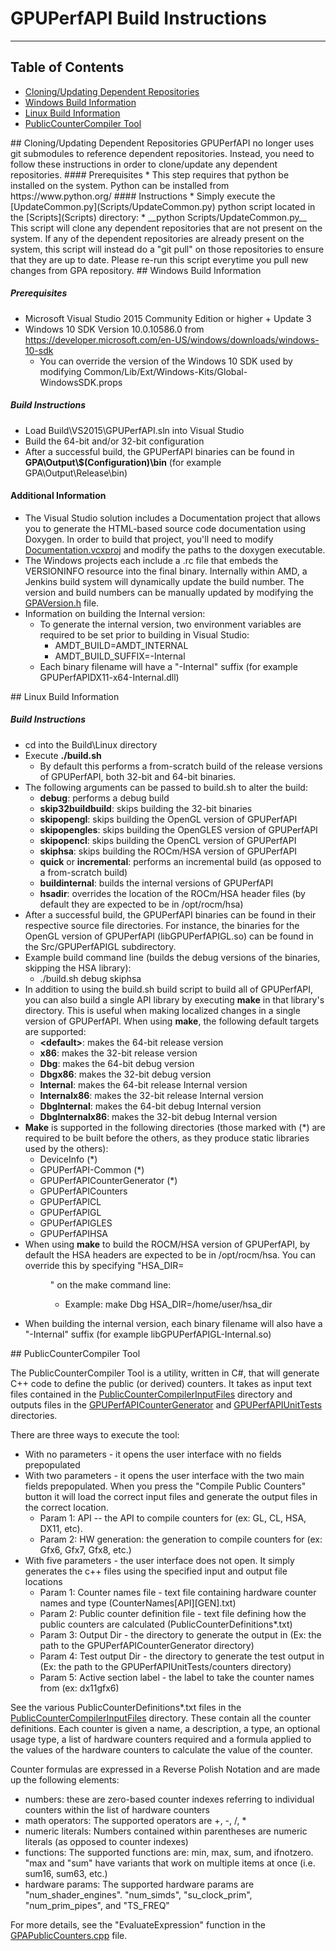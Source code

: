 # GPUPerfAPI Build Instructions
---
## Table of Contents
* [Cloning/Updating Dependent Repositories](#DependentRepos)
* [Windows Build Information](#Windows)
* [Linux Build Information](#Linux)
* [PublicCounterCompiler Tool](#PublicCounterCompiler)

<A Name="DependentRepos">
## Cloning/Updating Dependent Repositories
GPUPerfAPI no longer uses git submodules to reference dependent repositories. Instead, you need to follow these instructions in
order to clone/update any dependent repositories.
#### Prerequisites
  * This step requires that python be installed on the system. Python can be installed from https://www.python.org/
#### Instructions
 * Simply execute the [UpdateCommon.py](Scripts/UpdateCommon.py) python script located in the [Scripts](Scripts) directory:
   * __python Scripts/UpdateCommon.py__
This script will clone any dependent repositories that are not present on the system. If any of the dependent repositories are already
present on the system, this script will instead do a "git pull" on those repositories to ensure that they are up to date. Please re-run
this script everytime you pull new changes from GPA repository.

<A Name="Windows">
## Windows Build Information

##### Prerequisites
 * Microsoft Visual Studio 2015 Community Edition or higher + Update 3
 * Windows 10 SDK Version 10.0.10586.0 from https://developer.microsoft.com/en-US/windows/downloads/windows-10-sdk
   * You can override the version of the Windows 10 SDK used by modifying Common/Lib/Ext/Windows-Kits/Global-WindowsSDK.props

##### Build Instructions
 * Load Build\VS2015\GPUPerfAPI.sln into Visual Studio
 * Build the 64-bit and/or 32-bit configuration
 * After a successful build, the GPUPerfAPI binaries can be found in __GPA\Output\\$(Configuration)\bin__ (for example GPA\Output\Release\bin)

#### Additional Information
 * The Visual Studio solution includes a Documentation project that allows you to generate the HTML-based source code documentation using Doxygen. In order
   to build that project, you'll need to modify [Documentation.vcxproj](Build/VS2015/Documentation.vcxproj) and modify the paths to the doxygen executable.
 * The Windows projects each include a .rc file that embeds the VERSIONINFO resource into the final binary. Internally within AMD, a Jenkins build system will dynamically update
   the build number. The version and build numbers can be manually updated by modifying the [GPAVersion.h](Src/GPUPerfAPI-Common/GPAVersion.h) file.
 * Information on building the Internal version:
    * To generate the internal version, two environment variables are required to be set prior to building in Visual Studio:
      * AMDT_BUILD=AMDT_INTERNAL
      * AMDT_BUILD_SUFFIX=-Internal
    * Each binary filename will have a "-Internal" suffix (for example GPUPerfAPIDX11-x64-Internal.dll)

<A Name="Linux">
## Linux Build Information

##### Build Instructions
 * cd into the Build\Linux directory
 * Execute __./build.sh__
   * By default this performs a from-scratch build of the release versions of GPUPerfAPI, both 32-bit and 64-bit binaries.
 * The following arguments can be passed to build.sh to alter the build:
   * __debug__: performs a debug build
   * __skip32buildbuild__: skips building the 32-bit binaries
   * __skipopengl__: skips building the OpenGL version of GPUPerfAPI
   * __skipopengles__: skips building the OpenGLES version of GPUPerfAPI
   * __skipopencl__: skips building the OpenCL version of GPUPerfAPI
   * __skiphsa__: skips building the ROCm/HSA version of GPUPerfAPI
   * __quick__ or __incremental__: performs an incremental build (as opposed to a from-scratch build)
   * __buildinternal__: builds the internal versions of GPUPerfAPI
   * __hsadir__: overrides the location of the ROCm/HSA header files (by default they are expected to be in /opt/rocm/hsa)
 * After a successful build, the GPUPerfAPI binaries can be found in their respective source file directories. For instance, the binaries for the OpenGL version of GPUPerfAPI (libGPUPerfAPIGL.so) can be found in the Src/GPUPerfAPIGL subdirectory.
 * Example build command line (builds the debug versions of the binaries, skipping the HSA library):
   * ./build.sh debug skiphsa
 * In addition to using the build.sh build script to build all of GPUPerfAPI, you can also build a single API library by executing __make__ in that library's directory. This is useful when making localized changes in a single version of GPUPerfAPI. When using __make__, the following default targets are supported:
   * __\<default\>__: makes the 64-bit release version
   * __x86__: makes the 32-bit release version
   * __Dbg__: makes the 64-bit debug version
   * __Dbgx86__: makes the 32-bit debug version
   * __Internal__: makes the 64-bit release Internal version
   * __Internalx86__: makes the 32-bit release Internal version
   * __DbgInternal__: makes the 64-bit debug Internal version
   * __DbgInternalx86__: makes the 32-bit debug Internal version
 * __Make__ is supported in the following directories (those marked with (*) are required to be built before the others, as they produce static libraries used by the others):
   * DeviceInfo (*)
   * GPUPerfAPI-Common (*)
   * GPUPerfAPICounterGenerator (*)
   * GPUPerfAPICounters
   * GPUPerfAPICL
   * GPUPerfAPIGL
   * GPUPerfAPIGLES
   * GPUPerfAPIHSA
 * When using __make__ to build the ROCM/HSA version of GPUPerfAPI, by default the HSA headers are expected to be in /opt/rocm/hsa. You can override this by specifying "HSA_DIR=<dir>" on the make command line:
   * Example: make Dbg HSA_DIR=/home/user/hsa_dir
 * When building the internal version, each binary filename will also have a "-Internal" suffix (for example libGPUPerfAPIGL-Internal.so)

<A NAME="PublicCounterCompiler">
## PublicCounterCompiler Tool

The PublicCounterCompiler Tool is a utility, written in C#, that will generate C++ code to define the public (or derived) counters.
It takes as input text files contained in the [PublicCounterCompilerInputFiles](Src/PublicCounterCompilerInputFiles) directory and
outputs files in the [GPUPerfAPICounterGenerator](Src/GPUPerfAPICounterGenerator) and [GPUPerfAPIUnitTests](Src/GPUPerfAPIUnitTests) directories.

There are three ways to execute the tool:
* With no parameters - it opens the user interface with no fields prepopulated
* With two parameters - it opens the user interface with the two main fields prepopulated. When you press the "Compile Public Counters" button it will load the correct input files and generate the output files in the correct location.
  * Param 1: API -- the API to compile counters for (ex: GL, CL, HSA, DX11, etc).
  * Param 2: HW generation: the generation to compile counters for (ex: Gfx6, Gfx7, Gfx8, etc.)
* With five parameters - the user interface does not open. It simply generates the c++ files using the specified input and output file locations
  * Param 1: Counter names file - text file containing hardware counter names and type (CounterNames[API][GEN].txt)
  * Param 2: Public counter definition file - text file defining how the public counters are calculated (PublicCounterDefinitions\*.txt)
  * Param 3: Output Dir - the directory to generate the output in (Ex: the path to the GPUPerfAPICounterGenerator directory)
  * Param 4: Test output Dir - the directory to generate the test output in (Ex: the path to the GPUPerfAPIUnitTests/counters directory)
  * Param 5: Active section label - the label to take the counter names from (ex: dx11gfx6)

See the various PublicCounterDefinitions\*.txt files in the [PublicCounterCompilerInputFiles](Src/PublicCounterCompilerInputFiles) directory. These contain all the counter definitions.
Each counter is given a name, a description, a type, an optional usage type, a list of hardware counters required and a formula applied to the values of the hardware counters to calculate the value of the counter.

Counter formulas are expressed in a Reverse Polish Notation and are made up the following elements:
* numbers: these are zero-based counter indexes referring to individual counters within the list of hardware counters
* math operators: The supported operators are +, -, /, *
* numeric literals: Numbers contained within parentheses are numeric literals (as opposed to counter indexes)
* functions: The supported functions are: min, max, sum, and ifnotzero. "max and "sum" have variants that work on multiple items at once (i.e. sum16, sum63, etc.)
* hardware params: The supported hardware params are "num_shader_engines". "num_simds", "su_clock_prim", "num_prim_pipes", and "TS_FREQ"

For more details, see the "EvaluateExpression" function in the [GPAPublicCounters.cpp](Src/GPUPerfAPICounterGenerator/GPAPublicCounters.cpp) file.

